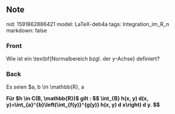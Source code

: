 ## Note
nid: 1591862886421
model: LaTeX-deb4a
tags: Integration_im_R_n
markdown: false

### Front
Wie ist ein \textbf{Normalbereich bzgl. der $y$-Achse} definiert?

### Back
Es seien $a, b \in \mathbb{R}, a
<div>
  <b g="" und="" auf="" dann="" die="" menge="" b:="\left\{(x," y=
  "" x="" ein="" bzgl.="" der="" nach="" ist="" messbar.="">Für $h
  \in C(B, \mathbb{R})$ gilt : $$ \int_{B} h(x, y) d(x,
  y)=\int_{a}^{b}\left(\int_{f(y)}^{g(y)} h(x, y) d x\right) d y.
  $$</b>
</div>
